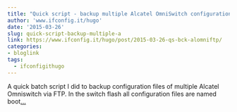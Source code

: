 ```yaml
---
title: "Quick script - backup multiple Alcatel OmniSwitch configuration files"
author: 'www.ifconfig.it/hugo'
date: '2015-03-26'
slug: quick-script-backup-multiple-a
link: https://www.ifconfig.it/hugo/post/2015-03-26-qs-bck-alomniftp/
categories:
- bloglink
tags:
  - ifconfigithugo
---
```


A quick batch script I did to backup configuration files of multiple Alcatel Omniswitch via FTP. In the switch flash all configuration files are named boot[... <i class="fas fa-external-link-alt"></i>](https://www.ifconfig.it/hugo/post/2015-03-26-qs-bck-alomniftp/)

